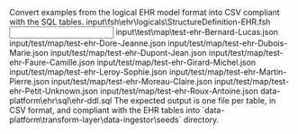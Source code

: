 <goal>
Convert examples from the logical EHR model format into CSV compliant with the SQL tables.
</goal>

<input-logic>
input\fsh\ehr\logicals\StructureDefinition-EHR.fsh
</input-logic>

<input>
input\test\map\test-ehr-Bernard-Lucas.json
input/test/map/test-ehr-Dore-Jeanne.json
input/test/map/test-ehr-Dubois-Marie.json
input/test/map/test-ehr-Dupont-Jean.json
input/test/map/test-ehr-Faure-Camille.json
input/test/map/test-ehr-Girard-Michel.json
input/test/map/test-ehr-Leroy-Sophie.json
input/test/map/test-ehr-Martin-Pierre.json
input/test/map/test-ehr-Moreau-Claire.json
input/test/map/test-ehr-Petit-Unknown.json
input/test/map/test-ehr-Roux-Antoine.json
</input>

<output-sql>
data-platform\ehr\sql\ehr-ddl.sql
</output-sql>

<output>
The expected output is one file per table, in CSV format, and compliant with the EHR tables into `data-platform\transform-layer\data-ingestor\seeds` directory.
</output>